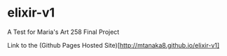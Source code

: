 # elixir-v1
A Test for Maria's Art 258 Final Project

Link to the (Github Pages Hosted Site)[http://mtanaka8.github.io/elixir-v1]

